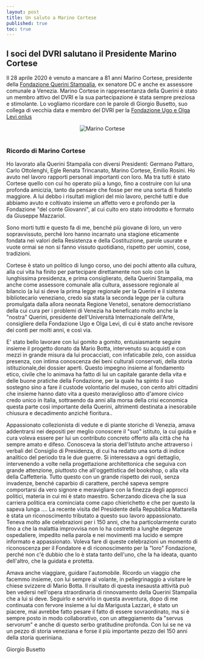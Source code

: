 ```yaml
---
layout: post
title: Un saluto a Marino Cortese
published: true
toc: true
---
```

## I soci del DVRI salutano il Presidente Marino Cortese
Il 28 aprile 2020 è venuto a mancare a 81 anni Marino Cortese, presidente della [Fondazione Querini Stampalia](http://www.querinistampalia.org/ita/home_page.php), ex senatore DC e anche ex assessore comunale a Venezia. Marino Cortese in rappresentanza della Querini è stato un membro attivo del DVRI e la sua partecipazione è stata sempre preziosa e stimolante. Lo vogliamo ricordare con le parole di Giorgio Busetto, suo collega di vecchia data e membro del DVRI per la [Fondazione Ugo e Olga Levi onlus](https://www.fondazionelevi.it/)

<div style="text-align:center">
  <img src="{{ site.baseurl }}/assets/posts/cortese.jpeg" alt="Marino Cortese" />
</div>
<br>

### Ricordo di Marino Cortese

Ho lavorato alla Querini Stampalia con diversi Presidenti: Germano Pattaro, Carlo Ottolenghi, Egle Renata Trincanato, Marino Cortese, Emilio Rosini. Ho avuto nel lavoro rapporti personali importanti con loro. Ma tra tutti è stato Cortese quello con cui ho operato più a lungo, fino a costruire con lui una profonda amicizia, tanto da pensare che fosse per me una sorta di fratello maggiore. A lui debbo i risultati migliori del mio lavoro, perché tutti e due abbiamo avuto e coltivato insieme un affetto vero e profondo per la Fondazione "del conte Giovanni", al cui culto ero stato introdotto e formato da Giuseppe Mazzariol.

Sono morti tutti e questo fa di me, benché più giovane di loro, un vero sopravvissuto, perché loro hanno incarnato una stagione eticamente fondata nei valori della Resistenza e della Costituzione, parole usurate e vuote ormai se non si fanno vissuto quotidiano, rispetto per uomini, cose, tradizioni.

Cortese è stato un politico di lungo corso, uno dei pochi attento alla cultura, alla cui vita ha finito per partecipare direttamente non solo con la lunghissima presidenza, e prima consiglierato, della Querini Stampalia, ma anche come assessore comunale alla cultura, assessore regionale al bilancio (a lui si deve la prima legge regionale per la Querini e il sistema bibliotecario veneziano, credo sia stata la seconda legge per la cultura promulgata dalla allora neonata Regione Veneto), senatore democristiano della cui cura per i problemi di Venezia ha beneficato molto anche la "nostra" Querini, presidente dell'Università Internazionale dell'Arte, consigliere della Fondazione Ugo e Olga Levi, di cui è stato anche revisore dei conti per molti anni, e così via.

E' stato bello lavorare con lui gomito a gomito, entusiasmante seguire insieme il progetto donato  da Mario Botta, intervenuto su acquisti e con mezzi in grande misura da lui procacciati, con infaticabile zelo, con assidua presenza, con intima conoscenza dei beni culturali conservati, della storia istituzionale,dei dossier aperti. Questo impegno insieme al fondamento etico, civile che lo animava ha fatto di lui un capitale garante della vita e delle buone pratiche della Fondazione, per la quale ha spinto il suo sostegno sino a fare il custode volontario del museo, con cento altri cittadini che insieme hanno dato vita a questo meraviglioso atto d'amore civico credo unico in Italia, sottraendo da anni alla morsa della crisi economica questa parte così importante della Querini, altrimenti destinata a inesorabile chiusura e decadimento anziché fioritura..

Appassionato collezionista di  vedute e di piante storiche di Venezia, amava addentrarsi nei depositi per meglio conoscere il "suo" istituto, la cui guida e cura voleva essere per lui un contributo concreto offerto alla città che ha sempre amato e difeso. Conosceva la storia dell'Istituto anche attraverso i verbali del Consiglio di Presidenza, di cui ha redatto una sorta di indice analitico del periodo tra le due guerre. Si interessava a ogni dettaglio, intervenendo a volte nella progettazione architettonica che seguiva con grande attenzione, piuttosto che all'oggettistica del bookshop, o alla vita della Caffetteria. Tutto questo con un grande rispetto dei ruoli, senza invadenze, benché caparbio di carattere, perché sapeva sempre comportarsi da vero signore e meravigliare con la finezza degli approcci politici, materia in cui mi è stato maestro. Scherzando diceva che la sua carriera politica era cominciata come capo chierichetto e che per questo la sapeva lunga .... La recente visita del Presidente della Repubblica Mattarella è stata un riconoscimento tributato a questo suo lavoro appassionato. Teneva molto alle celebrazioni per i 150 anni, che ha particolarmente curato fino a che la malattia improvvisa non lo ha costretto a lunghe degenze ospedaliere, impedito nella parola e nei movimenti ma lucido e sempre informato e appassionato. Voleva fare di queste celebrazioni un momento di riconoscenza per il Fondatore e di riconoscimento per la "loro" Fondazione, perché non c'è dubbio che lo è stata tanto dell'uno, che la ha ideata, quanto dell'altro, che la guidata e protetta.

Amava anche viaggiare, guidare l'automobile. Ricordo un viaggio che facemmo insieme, con lui sempre al volante, in pellegrinaggio a visitare le chiese svizzere di Mario Botta. Il risultato di questa inesausta attività può ben vedersi nell'opera straordinaria di rinnovamento della Querini Stampalia che a lui si deve. Seguirlo e servirlo in questa avventura, dopo di me continuata con fervore insieme a lui da Marigusta Lazzari, è stato un piacere, mai avrebbe fatto pesare il fatto di essere sovraordinato, ma si è sempre posto in modo collaborativo, con un atteggiamento da "servus servorum" e anche di questo serbo gratitudine profonda. Con lui se ne va un pezzo di storia veneziana e forse il più importante pezzo dei 150 anni della storia queriniana.

Giorgio Busetto
